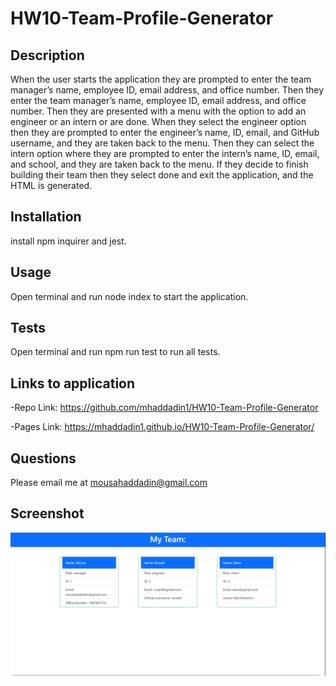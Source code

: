 # HW10-Team-Profile-Generator

## Description

When the user starts the application they are prompted to enter the team manager’s name, employee ID, email address, and office number. Then they enter the team manager’s name, employee ID, email address, and office number. Then they are presented with a menu with the option to add an engineer or an intern or are done. When they select the engineer option then they are prompted to enter the engineer’s name, ID, email, and GitHub username, and they are taken back to the menu. Then they can select the intern option where they are prompted to enter the intern’s name, ID, email, and school, and they are taken back to the menu. If they decide to finish building their team then they select done and exit the application, and the HTML is generated.

## Installation

install npm inquirer and jest.

## Usage

Open terminal and run node index to start the application.

## Tests

Open terminal and run npm run test to run all tests.

## Links to application

-Repo Link: https://github.com/mhaddadin1/HW10-Team-Profile-Generator

-Pages Link: https://mhaddadin1.github.io/HW10-Team-Profile-Generator/

## Questions

Please email me at mousahaddadin@gmail.com

## Screenshot

![Team profile builder](./img/hw10screenshot.png)
